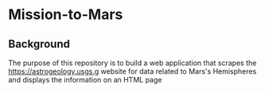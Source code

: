 # Mission-to-Mars
## Background 
The purpose of this repository is to build a web application that scrapes the https://astrogeology.usgs.g  website for data related to Mars's Hemispheres and displays the information on an HTML page
